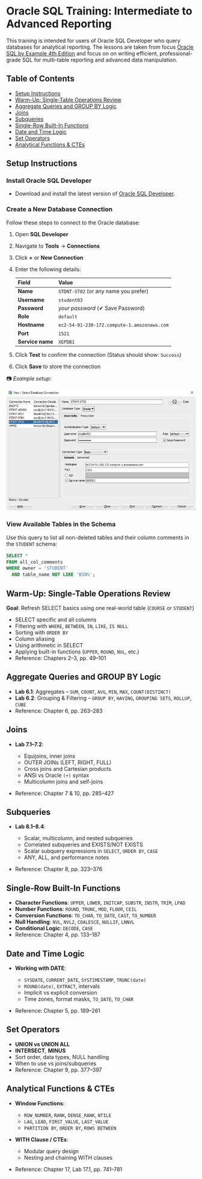 # Oracle SQL Training: Intermediate to Advanced Reporting

This training is intended for users of Oracle SQL Developer who query databases for analytical reporting. The lessons are taken from focus [Oracle SQL by Example 4th Edition](https://www.oreilly.com/library/view/oracle-sql-by/9780137047345/) and focus on on writing efficient, professional-grade SQL for multi-table reporting and advanced data manipulation. 

## Table of Contents

- [Setup Instructions](#setup-instructions)
- [Warm-Up: Single-Table Operations Review](#warm-up-single-table-operations-review)
- [Aggregate Queries and GROUP BY Logic](#aggregate-queries-and-group-by-logic)
- [Joins](#joins)
- [Subqueries](#subqueries)
- [Single-Row Built-In Functions](#single-row-built-in-functions)
- [Date and Time Logic](#date-and-time-logic)
- [Set Operators](#set-operators)
- [Analytical Functions & CTEs](#analytical-functions--ctes)

## Setup Instructions

### Install Oracle SQL Developer

* Download and install the latest version of [Oracle SQL Developer](https://www.oracle.com/tools/downloads/sqldev-downloads.html).

### Create a New Database Connection

Follow these steps to connect to the Oracle database:

1. Open **SQL Developer**

2. Navigate to **Tools** → **Connections**

3. Click **+** or **New Connection**

4. Enter the following details:

   | Field            | Value                                       |
   | ---------------- | ------------------------------------------- |
   | **Name**         | `STDNT-ST02` (or any name you prefer)       |
   | **Username**     | `student03`                                 |
   | **Password**     | *your password* (✔ Save Password)           |
   | **Role**         | `default`                                   |
   | **Hostname**     | `ec2-54-91-230-172.compute-1.amazonaws.com` |
   | **Port**         | `1521`                                      |
   | **Service name** | `XEPDB1`                                    |

5. Click **Test** to confirm the connection (Status should show: `Success`)

6. Click **Save** to store the connection

📷 *Example setup:*

![Sample Connection Information](connection_info.png)

### View Available Tables in the Schema

Use this query to list all non-deleted tables and their column comments in the `STUDENT` schema:

```sql
SELECT * 
FROM all_col_comments 
WHERE owner = 'STUDENT' 
  AND table_name NOT LIKE 'BIN%';
```

## Warm-Up: Single-Table Operations Review

**Goal**: Refresh SELECT basics using one real-world table (`COURSE` or `STUDENT`)

* SELECT specific and all columns
* Filtering with `WHERE`, `BETWEEN`, `IN`, `LIKE`, `IS NULL`
* Sorting with `ORDER BY`
* Column aliasing
* Using arithmetic in SELECT
* Applying built-in functions (`UPPER`, `ROUND`, `NVL`, etc.)
* Reference: Chapters 2–3, pp. 49–101

## Aggregate Queries and GROUP BY Logic

* **Lab 6.1**: Aggregates – `SUM`, `COUNT`, `AVG`, `MIN`, `MAX`, `COUNT(DISTINCT)`
* **Lab 6.2**: Grouping & Filtering – `GROUP BY`, `HAVING`, `GROUPING SETS`, `ROLLUP`, `CUBE`
* Reference: Chapter 6, pp. 263–283

## Joins

* **Lab 7.1–7.2**:

  * Equijoins, inner joins
  * OUTER JOINs (LEFT, RIGHT, FULL)
  * Cross joins and Cartesian products
  * ANSI vs Oracle `(+)` syntax
  * Multicolumn joins and self-joins
* Reference: Chapter 7 & 10, pp. 285–427

## Subqueries

* **Lab 8.1–8.4**:

  * Scalar, multicolumn, and nested subqueries
  * Correlated subqueries and EXISTS/NOT EXISTS
  * Scalar subquery expressions in `SELECT`, `ORDER BY`, `CASE`
  * ANY, ALL, and performance notes
* Reference: Chapter 8, pp. 323–376

## Single-Row Built-In Functions

* **Character Functions**: `UPPER`, `LOWER`, `INITCAP`, `SUBSTR`, `INSTR`, `TRIM`, `LPAD`
* **Number Functions**: `ROUND`, `TRUNC`, `MOD`, `FLOOR`, `CEIL`
* **Conversion Functions**: `TO_CHAR`, `TO_DATE`, `CAST`, `TO_NUMBER`
* **Null Handling**: `NVL`, `NVL2`, `COALESCE`, `NULLIF`, `LNNVL`
* **Conditional Logic**: `DECODE`, `CASE`
* Reference: Chapter 4, pp. 133–187

## Date and Time Logic

* **Working with DATE**:

  * `SYSDATE`, `CURRENT_DATE`, `SYSTIMESTAMP`, `TRUNC(date)`
  * `ROUND(date)`, `EXTRACT`, intervals
  * Implicit vs explicit conversion
  * Time zones, format masks, `TO_DATE`, `TO_CHAR`
* Reference: Chapter 5, pp. 189–261

## Set Operators

* **UNION vs UNION ALL**
* **INTERSECT**, **MINUS**
* Sort order, data types, NULL handling
* When to use vs joins/subqueries
* Reference: Chapter 9, pp. 377–397

## Analytical Functions & CTEs

* **Window Functions**:

  * `ROW_NUMBER`, `RANK`, `DENSE_RANK`, `NTILE`
  * `LAG`, `LEAD`, `FIRST_VALUE`, `LAST_VALUE`
  * `PARTITION BY`, `ORDER BY`, `ROWS BETWEEN`

* **WITH Clause / CTEs**:

  * Modular query design
  * Nesting and chaining WITH clauses
* Reference: Chapter 17, Lab 17.1, pp. 741–781
